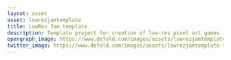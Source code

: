 ```yaml
---
layout: asset
asset: lowrezjamtemplate
title: LowRez Jam template
description: Template project for creation of low-res pixel art games
opengraph_image: https://www.defold.com/images/assets/lowrezjamtemplate-thumb.jpg
twitter_image: https://www.defold.com/images/assets/lowrezjamtemplate-thumb.jpg
---
```

